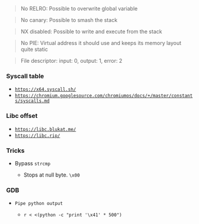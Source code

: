 > No RELRO: Possible to overwrite global variable

> No canary: Possible to smash the stack

> NX disabled: Possible to write and execute from the stack

> No PIE: Virtual address it should use and keeps its memory layout quite static

> File descriptor: input: 0, output: 1, error: 2

### Syscall table

- [`https://x64.syscall.sh/`](https://x64.syscall.sh/)
- [`https://chromium.googlesource.com/chromiumos/docs/+/master/constants/syscalls.md`](https://chromium.googlesource.com/chromiumos/docs/+/master/constants/syscalls.md)

### Libc offset

- [`https://libc.blukat.me/`](https://libc.blukat.me/)
- [`https://libc.rip/`](https://libc.rip/)

### Tricks

- Bypass `strcmp`

  - Stops at null byte. `\x00`

### GDB

- `Pipe python output`

  - `r < <(python -c "print '\x41' * 500")`
